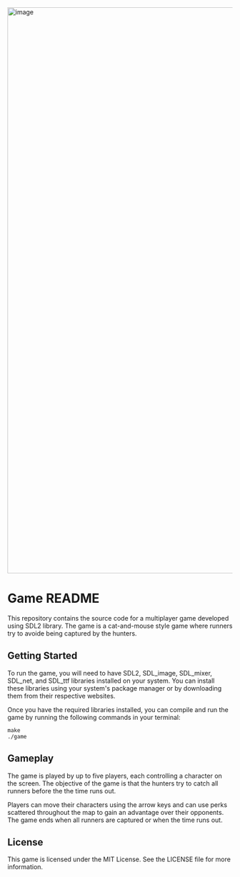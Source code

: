 <img width="1268" alt="image" src="https://github.com/Saman-Dev/Group-12/assets/23558427/d4f1137a-8ea1-488b-8246-e5513ca2a229">


# Game README

This repository contains the source code for a multiplayer game developed using SDL2 library. The game is a cat-and-mouse style game where runners try to avoide being captured by the hunters.

## Getting Started

To run the game, you will need to have SDL2, SDL_image, SDL_mixer, SDL_net, and SDL_ttf libraries installed on your system. You can install these libraries using your system's package manager or by downloading them from their respective websites.

Once you have the required libraries installed, you can compile and run the game by running the following commands in your terminal:

```
make
./game
```

## Gameplay

The game is played by up to five players, each controlling a character on the screen. The objective of the game is that the hunters try to catch all runners before the the time runs out.

Players can move their characters using the arrow keys and can use perks scattered throughout the map to gain an advantage over their opponents. The game ends when all runners are captured or when the time runs out.


## License

This game is licensed under the MIT License. See the LICENSE file for more information.
